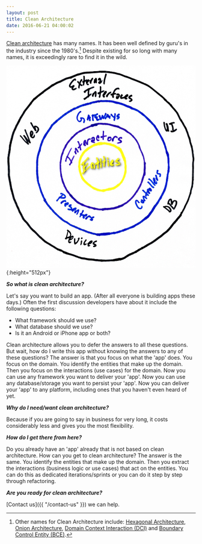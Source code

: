 ```yaml
---
layout: post
title: Clean Architecture
date: 2016-06-21 04:00:02 
---
```

[Clean architecture](https://blog.8thlight.com/uncle-bob/2012/08/13/the-clean-architecture.html) has many names. It has been well defined by guru's in the industry since the 1980's.[^clean-names] 
Despite existing for so long with many names, it is exceedingly rare to find it in the wild.

![Clean Architecture](../img/clean-architecture1.jpg){:height="512px"}

***So what is clean architecture?*** 

Let's say you want to build an app. (After all everyone is building apps these days.) 
Often the first discussion developers have about it include the following questions:

* What framework should we use?
* What database should we use?
* Is it an Android or iPhone app or both?

Clean architecture allows you to defer the answers to all these questions.
But wait, how do I write this app without knowing the answers to any of these questions?
The answer is that you focus on what the 'app' does. You focus on the domain. You identify
the entities that make up the domain. Then you focus on the interactions (use cases) for the domain. 
Now you can use any framework you want to deliver your 'app'. 
Now you can use any database/storage you want to persist your 'app'.
Now you can deliver your 'app' to any platform, including ones that you haven't even heard of yet.

***Why do I need/want clean architecture?***

Because if you are going to say in business for very long, it costs considerably less 
and gives you the most flexibility.

***How do I get there from here?***

Do you already have an 'app' already that is not based on clean architecture. 
How can you get to clean architecture? The answer is the same.
You identify the entities that make up the domain. Then you extract the interactions (business logic or use cases) that act on 
the entities. You can do this as dedicated iterations/sprints or you can do it step by step through refactoring.

***Are you ready for clean architecture?***

[Contact us]({{ "/contact-us" }}) we can help. 

[^clean-names]: 
    Other names for Clean Architecture include: [Hexagonal Architecture](http://alistair.cockburn.us/Hexagonal+architecture),
    [Onion Architecture](http://jeffreypalermo.com/blog/the-onion-architecture-part-1/), 
    [Domain Context Interaction (DCI)](http://www.amazon.com/Lean-Architecture-Agile-Software-Development/dp/0470684208/) 
    and [Boundary Control Entity (BCE)](http://www.amazon.com/Object-Oriented-Software-Engineering-Approach/dp/0201544350).


